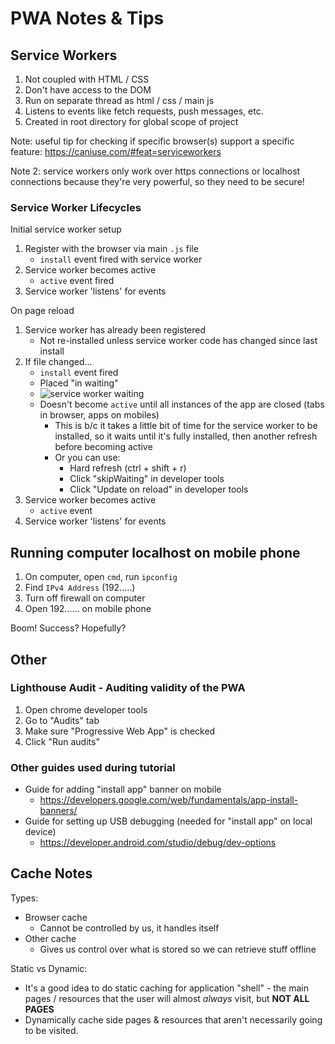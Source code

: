 # PWA Notes & Tips

## Service Workers

1. Not coupled with HTML / CSS
1. Don't have access to the DOM
1. Run on separate thread as html / css / main js
1. Listens to events like fetch requests, push messages, etc.
1. Created in root directory for global scope of project

Note: useful tip for checking if specific browser(s) support a specific feature: https://caniuse.com/#feat=serviceworkers

Note 2: service workers only work over https connections or localhost connections because they're very powerful, so they need to be secure!

### Service Worker Lifecycles

Initial service worker setup

1. Register with the browser via main `.js` file
    - `install` event fired with service worker
1. Service worker becomes active
    - `active` event fired
1. Service worker 'listens' for events

On page reload

1. Service worker has already been registered
    - Not re-installed unless service worker code has changed since last install
1. If file changed...
    - `install` event fired
    - Placed "in waiting"
    - ![service worker waiting](/img/readmeImgs/serviceWorkerWaiting.jpg)
    - Doesn't become `active` until all instances of the app are closed (tabs in browser, apps on mobiles)
        - This is b/c it takes a little bit of time for the service worker to be installed, so it waits until it's fully installed, then another refresh before becoming active
        - Or you can use:
            - Hard refresh (ctrl + shift + r)
            - Click "skipWaiting" in developer tools
            - Click "Update on reload" in developer tools
1. Service worker becomes active
    - `active` event
1. Service worker 'listens' for events

## Running computer localhost on mobile phone

1. On computer, open `cmd`, run `ipconfig`
1. Find `IPv4 Address` (192.....)
1. Turn off firewall on computer
1. Open 192...... on mobile phone

Boom! Success? Hopefully?

## Other

### Lighthouse Audit - Auditing validity of the PWA

1. Open chrome developer tools
1. Go to "Audits" tab
1. Make sure "Progressive Web App" is checked
1. Click "Run audits"

### Other guides used during tutorial

-   Guide for adding "install app" banner on mobile
    -   https://developers.google.com/web/fundamentals/app-install-banners/
-   Guide for setting up USB debugging (needed for "install app" on local device)
    -   https://developer.android.com/studio/debug/dev-options

## Cache Notes

Types:

-   Browser cache
    -   Cannot be controlled by us, it handles itself
-   Other cache
    -   Gives us control over what is stored so we can retrieve stuff offline

Static vs Dynamic:

-   It's a good idea to do static caching for application "shell" - the main pages / resources that the user will almost _always_ visit, but **NOT ALL PAGES**
-   Dynamically cache side pages & resources that aren't necessarily going to be visited.